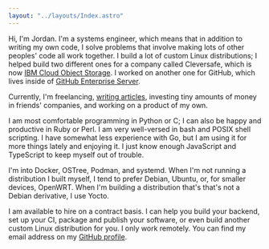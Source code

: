 ```yaml
---
layout: "../layouts/Index.astro"
---
```


Hi, I'm Jordan.
I'm a systems engineer, which means that in addition to writing my own code, I solve problems that involve making lots of other peoples' code all work together.
I build a lot of custom Linux distributions; I helped build two different ones for a company called Cleversafe, which is now [IBM Cloud Object Storage](https://www.ibm.com/cloud/object-storage).
I worked on another one for GitHub, which lives inside of [GitHub Enterprise Server](https://docs.github.com/en/enterprise-server@3.5/admin/overview/about-github-enterprise-server).

Currently, I'm freelancing, [writing articles](portfolio), investing tiny amounts of money in friends' companies, and working on a product of my own.

I am most comfortable programming in Python or C; I can also be happy and productive in Ruby or Perl.
I am very well-versed in bash and POSIX shell scripting.
I have somewhat less experience with Go, but I am using it for more things lately and enjoying it.
I just know enough JavaScript and TypeScript to keep myself out of trouble.

I'm into Docker, OSTree, Podman, and systemd.
When I'm not running a distribution I built myself, I tend to prefer Debian, Ubuntu, or, for smaller devices, OpenWRT.
When I'm building a distribution that's that's not a Debian derivative, I use Yocto.

I am available to hire on a contract basis.
I can help you build your backend, set up your CI, package and publish your software, or even build another custom Linux distribution for you.
I only work remotely.
You can find my email address on my [GitHub profile](https://github.com/jordemort).
